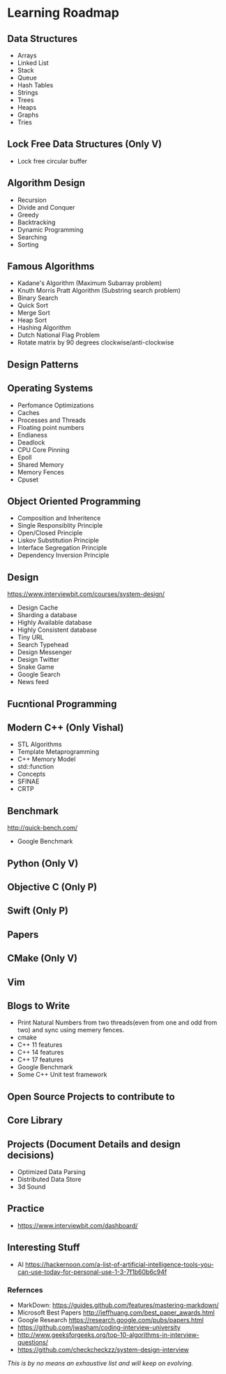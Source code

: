 # Learning Roadmap 

## Data Structures
* Arrays
* Linked List
* Stack
* Queue
* Hash Tables
* Strings
* Trees
* Heaps
* Graphs
* Tries

## Lock Free Data Structures (Only V)
* Lock free circular buffer

## Algorithm Design
* Recursion
* Divide and Conquer
* Greedy
* Backtracking
* Dynamic Programming
* Searching
* Sorting

## Famous Algorithms
* Kadane's Algorithm (Maximum Subarray problem)
* Knuth Morris Pratt Algorithm (Substring search problem)
* Binary Search
* Quick Sort
* Merge Sort
* Heap Sort
* Hashing Algorithm
* Dutch National Flag Problem
* Rotate matrix by 90 degrees clockwise/anti-clockwise

## Design Patterns

## Operating Systems 
* Perfomance Optimizations
* Caches
* Processes and Threads
* Floating point numbers
* Endianess
* Deadlock
* CPU Core Pinning
* Epoll
* Shared Memory
* Memory Fences
* Cpuset

## Object Oriented Programming
* Composition and Inheritence
* Single Responsiblity Principle
* Open/Closed Principle
* Liskov Substitution Principle
* Interface Segregation Principle
* Dependency Inversion Principle

## Design
https://www.interviewbit.com/courses/system-design/
* Design Cache
* Sharding a database
* Highly Available database
* Highly Consistent database
* Tiny URL
* Search Typehead
* Design Messenger
* Design Twitter
* Snake Game
* Google Search
* News feed

## Fucntional Programming

## Modern C++ (Only Vishal)
* STL Algorithms
* Template Metaprogramming
* C++ Memory Model
* std::function
* Concepts
* SFINAE
* CRTP

## Benchmark
http://quick-bench.com/
* Google Benchmark

## Python (Only V)

## Objective C (Only P)

## Swift (Only P)

## Papers

## CMake (Only V)

## Vim

## Blogs to Write
* Print Natural Numbers from two threads(even from one and odd from two) and sync using memery fences.
* cmake
* C++ 11 features
* C++ 14 features
* C++ 17 features
* Google Benchmark
* Some C++ Unit test framework

## Open Source Projects to contribute to

## Core Library

## Projects (Document Details and design decisions)
* Optimized Data Parsing
* Distributed Data Store
* 3d Sound

## Practice
* https://www.interviewbit.com/dashboard/

## Interesting Stuff
* AI https://hackernoon.com/a-list-of-artificial-intelligence-tools-you-can-use-today-for-personal-use-1-3-7f1b60b6c94f

### Refernces
* MarkDown: 
  https://guides.github.com/features/mastering-markdown/
* Microsoft Best Papers
  http://jeffhuang.com/best_paper_awards.html
* Google Research 
  https://research.google.com/pubs/papers.html
* https://github.com/jwasham/coding-interview-university
* http://www.geeksforgeeks.org/top-10-algorithms-in-interview-questions/
* https://github.com/checkcheckzz/system-design-interview

*This is by no means an exhaustive list and will keep on evolving.*
